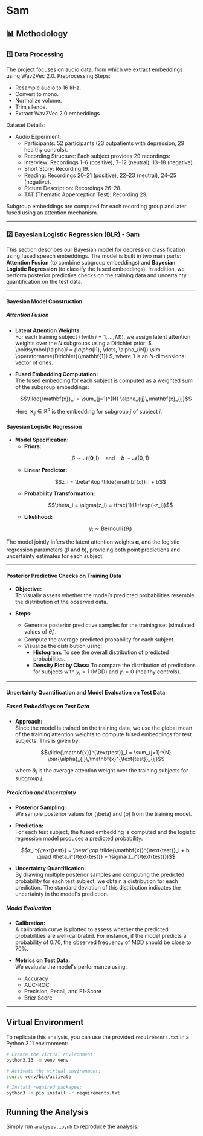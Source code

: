 # Sam

## 📊 **Methodology**
### **1️⃣ Data Processing**
The project focuses on audio data, from which we extract embeddings using Wav2Vec 2.0.
Preprocessing Steps:
- Resample audio to 16 kHz.
- Convert to mono.
- Normalize volume.
- Trim silence.
- Extract Wav2Vec 2.0 embeddings.

Dataset Details:
- Audio Experiment:
    - Participants: 52 participants (23 outpatients with depression, 29 healthy controls).
    - Recording Structure: Each subject provides 29 recordings:
    - Interview: Recordings 1–6 (positive), 7–12 (neutral), 13–18 (negative).
    - Short Story: Recording 19.
    - Reading: Recordings 20–21 (positive), 22–23 (neutral), 24–25 (negative).
    - Picture Description: Recordings 26–28.
    - TAT (Thematic Apperception Test): Recording 29.

Subgroup embeddings are computed for each recording group and later fused using an attention mechanism.

---

### **2️⃣ Bayesian Logistic Regression (BLR) - Sam**

This section describes our Bayesian model for depression classification using fused speech embeddings. The model is built in two main parts: **Attention Fusion** (to combine subgroup embeddings) and **Bayesian Logistic Regression** (to classify the fused embeddings). In addition, we perform posterior predictive checks on the training data and uncertainty quantification on the test data.

---

#### Bayesian Model Construction

##### Attention Fusion

- **Latent Attention Weights:**  
  For each training subject $i$ (with $i=1,\dots,M$)), we assign latent attention weights over the $N$ subgroups using a Dirichlet prior:
  $
  \boldsymbol{\alpha}_i = (\alpha_{i1}, \dots, \alpha_{iN}) \sim \operatorname{Dirichlet}(\mathbf{1})
  $, 
  where $\mathbf{1}$ is an $N$-dimensional vector of ones.

- **Fused Embedding Computation:**  
  The fused embedding for each subject is computed as a weighted sum of the subgroup embeddings:
  ```math
  \tilde{\mathbf{x}}_i = \sum_{j=1}^{N} \alpha_{ij}\,\mathbf{x}_{ij}
  ```
  Here, $\mathbf{x}_{ij} \in \mathbb{R}^d$ is the embedding for subgroup $j$ of subject $i$.

#### Bayesian Logistic Regression

- **Model Specification:**
  - **Priors:**  
    ```math
    \beta \sim \mathcal{N}(\mathbf{0}, \mathbf{I}) \quad \text{and} \quad b \sim \mathcal{N}(0, 1)
    ```
  - **Linear Predictor:**  
    ```math
    z_i = \beta^\top \tilde{\mathbf{x}}_i + b
    ```
  - **Probability Transformation:**  
    ```math
    \theta_i = \sigma(z_i) = \frac{1}{1+\exp(-z_i)}
    ```
  - **Likelihood:**  
    ```math
    y_i \sim \operatorname{Bernoulli}(\theta_i)
    ```

The model jointly infers the latent attention weights $\boldsymbol{\alpha}_i$ and the logistic regression parameters ($\beta$ and $b$), providing both point predictions and uncertainty estimates for each subject.

---

#### Posterior Predictive Checks on Training Data

- **Objective:**  
  To visually assess whether the model’s predicted probabilities resemble the distribution of the observed data.

- **Steps:**
  - Generate posterior predictive samples for the training set (simulated values of $\theta_i$).
  - Compute the average predicted probability for each subject.
  - Visualize the distribution using:
    - **Histogram:** To see the overall distribution of predicted probabilities.
    - **Density Plot by Class:** To compare the distribution of predictions for subjects with $y_i = 1$ (MDD) and $y_i = 0$ (healthy controls).

---

#### Uncertainty Quantification and Model Evaluation on Test Data

##### Fused Embeddings on Test Data

- **Approach:**  
  Since the model is trained on the training data, we use the global mean of the training attention weights to compute fused embeddings for test subjects. This is given by:
  ```math
  \tilde{\mathbf{x}}^{\text{test}}_i = \sum_{j=1}^{N} \bar{\alpha}_{j}\,\mathbf{x}^{\text{test}}_{ij}
  ```
  where $\bar{\alpha}_{j}$ is the average attention weight over the training subjects for subgroup $j$.

##### Prediction and Uncertainty

- **Posterior Sampling:**  
  We sample posterior values for \(\beta\) and \(b\) from the training model.

- **Prediction:**  
  For each test subject, the fused embedding is computed and the logistic regression model produces a predicted probability:
  ```math
  z_i^{\text{test}} = \beta^\top \tilde{\mathbf{x}}^{\text{test}}_i + b, \quad \theta_i^{\text{test}} = \sigma(z_i^{\text{test}})
  ```
  
- **Uncertainty Quantification:**  
  By drawing multiple posterior samples and computing the predicted probability for each test subject, we obtain a distribution for each prediction. The standard deviation of this distribution indicates the uncertainty in the model's prediction.

##### Model Evaluation

- **Calibration:**  
  A calibration curve is plotted to assess whether the predicted probabilities are well-calibrated. For instance, if the model predicts a probability of 0.70, the observed frequency of MDD should be close to 70%.

- **Metrics on Test Data:**  
  We evaluate the model's performance using:
  - Accuracy
  - AUC-ROC
  - Precision, Recall, and F1-Score
  - Brier Score

---


## Virtual Environment

To replicate this analysis, you can use the provided `requirements.txt` in a Python 3.11 environment:

```bash
# Create the virtual environment:
python3.13 -m venv venv

# Activate the virtual environment:
source venv/bin/activate

# Install required packages:
python3 -m pip install -r requirements.txt
```

## Running the Analysis
Simply run `analysis.ipynb` to reproduce the analysis.